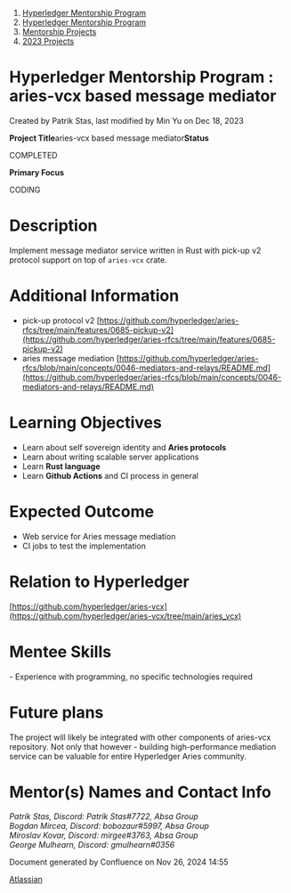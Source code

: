 1. [Hyperledger Mentorship Program](index.html)
2. [Hyperledger Mentorship Program](Hyperledger-Mentorship-Program_21954571.html)
3. [Mentorship Projects](Mentorship-Projects_21954604.html)
4. [2023 Projects](2023-Projects_21954865.html)

# Hyperledger Mentorship Program : aries-vcx based message mediator

Created by Patrik Stas, last modified by Min Yu on Dec 18, 2023

**Project Title**aries-vcx based message mediator**Status**

COMPLETED

**Primary Focus**

CODING 

# Description

Implement message mediator service written in Rust with pick-up v2 protocol support on top of `aries-vcx` crate.

# Additional Information

- pick-up protocol v2 [https://github.com/hyperledger/aries-rfcs/tree/main/features/0685-pickup-v2](https://github.com/hyperledger/aries-rfcs/tree/main/features/0685-pickup-v2)
- aries message mediation [https://github.com/hyperledger/aries-rfcs/blob/main/concepts/0046-mediators-and-relays/README.md](https://github.com/hyperledger/aries-rfcs/blob/main/concepts/0046-mediators-and-relays/README.md)

# Learning Objectives

- Learn about self sovereign identity and **Aries protocols**
- Learn about writing scalable server applications
- Learn **Rust language**
- Learn **Github Actions** and CI process in general

# Expected Outcome

- Web service for Aries message mediation
- CI jobs to test the implementation

# Relation to Hyperledger

[https://github.com/hyperledger/aries-vcx](https://github.com/hyperledger/aries-vcx/tree/main/aries_vcx)

# Mentee Skills

\- Experience with programming, no specific technologies required

# Future plans

The project will likely be integrated with other components of aries-vcx repository. Not only that however - building high-performance mediation service can be valuable for entire Hyperledger Aries community.  

# Mentor(s) Names and Contact Info

*Patrik Stas, Discord: Patrik Stas#7722, Absa Group  
Bogdan Mircea, Discord: bobozaur#5997, Absa Group  
Miroslav Kovar, Discord: mirgee#3763, Absa Group  
George Mulhearn, Discord: gmulhearn#0356*

Document generated by Confluence on Nov 26, 2024 14:55

[Atlassian](http://www.atlassian.com/)

